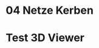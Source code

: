 # 04 Netze Kerben

# Test 3D Viewer

<model-viewer src="https://modelviewer.dev/shared-assets/models/Astronaut.glb"
              alt="Astronaut"
              auto-rotate
              camera-controls
              style="width:600px; height:400px;">
</model-viewer>


<model-viewer src="/fem-course/media/03_mechanical_kragbalken/kragbalken.glb"
              alt="Kragbalken"
              auto-rotate
              camera-controls
              camera-orbit="30deg 70deg 600mm"
              field-of-view="20deg"
              style="width:600px;height:400px; background-color: white;"
              exposure="1.0"
              shadow-intensity="1"
              shadow-softness="0.7"
              environment-image="https://modelviewer.dev/shared-assets/environments/neutral.hdr"
              poster="data:,">
</model-viewer>